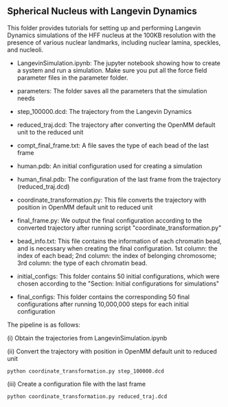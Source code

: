 ## Spherical Nucleus with Langevin Dynamics

This folder provides tutorials for setting up and performing Langevin Dynamics simulations of the HFF nucleus at the 100KB resolution with the presence of various nuclear landmarks, including nuclear lamina, speckles, and nucleoli.

- LangevinSimulation.ipynb: The jupyter notebook showing how to create a system and run a simulation. Make sure you put all the force field parameter files in the parameter folder.

- parameters: The folder saves all the parameters that the simulation needs

- step_100000.dcd: The trajectory from the Langevin Dynamics

- reduced_traj.dcd: The trajectory after converting the OpenMM default unit to the reduced unit

- compt_final_frame.txt: A file saves the type of each bead of the last frame

- human.pdb: An initial configuration used for creating a simulation

- human_final.pdb: The configuration of the last frame from the trajectory (reduced_traj.dcd)

- coordinate_transformation.py: This file converts the trajectory with position in OpenMM default unit to reduced unit 

- final_frame.py: We output the final configuration according to the converted trajectory after running script "coordinate_transformation.py"

- bead_info.txt: This file contains the information of each chromatin bead, and is necessary when creating the final configuration. 1st column: the index of each bead; 2nd column: the index of belonging chromosome; 3rd column: the type of each chromatin bead.

- initial_configs: This folder contains 50 initial configurations, which were chosen according to the "Section: Initial configurations for simulations"

- final_configs: This folder contains the corresponding 50 final configurations after running 10,000,000 steps for each initial configuration

The pipeline is as follows:

(i) Obtain the trajectories from LangevinSimulation.ipynb

(ii) Convert the trajectory with position in OpenMM default unit to reduced unit

```
python coordinate_transformation.py step_100000.dcd
```

(iii) Create a configuration file with the last frame

```
python coordinate_transformation.py reduced_traj.dcd
```
